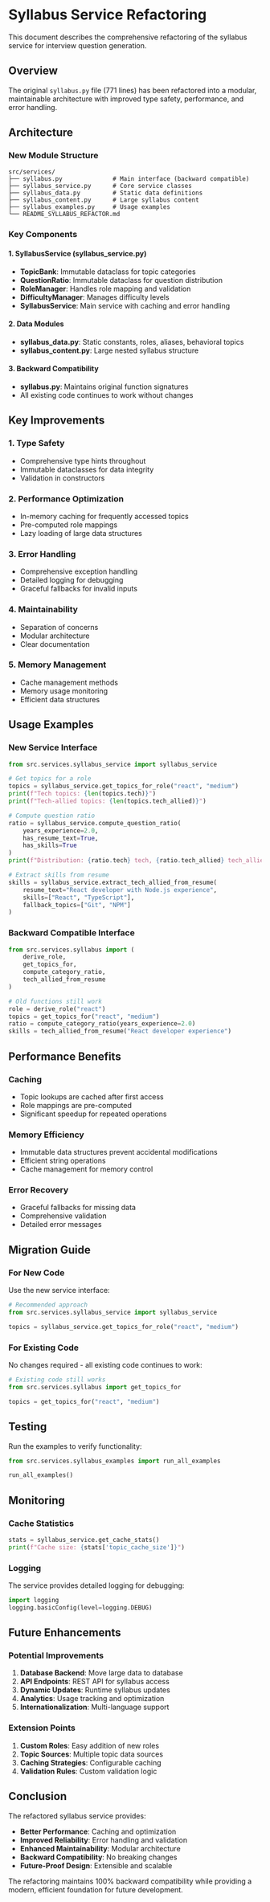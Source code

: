 # Syllabus Service Refactoring

This document describes the comprehensive refactoring of the syllabus service for interview question generation.

## Overview

The original `syllabus.py` file (771 lines) has been refactored into a modular, maintainable architecture with improved type safety, performance, and error handling.

## Architecture

### New Module Structure

```
src/services/
├── syllabus.py              # Main interface (backward compatible)
├── syllabus_service.py      # Core service classes
├── syllabus_data.py         # Static data definitions
├── syllabus_content.py      # Large syllabus content
├── syllabus_examples.py     # Usage examples
└── README_SYLLABUS_REFACTOR.md
```

### Key Components

#### 1. SyllabusService (syllabus_service.py)
- **TopicBank**: Immutable dataclass for topic categories
- **QuestionRatio**: Immutable dataclass for question distribution
- **RoleManager**: Handles role mapping and validation
- **DifficultyManager**: Manages difficulty levels
- **SyllabusService**: Main service with caching and error handling

#### 2. Data Modules
- **syllabus_data.py**: Static constants, roles, aliases, behavioral topics
- **syllabus_content.py**: Large nested syllabus structure

#### 3. Backward Compatibility
- **syllabus.py**: Maintains original function signatures
- All existing code continues to work without changes

## Key Improvements

### 1. Type Safety
- Comprehensive type hints throughout
- Immutable dataclasses for data integrity
- Validation in constructors

### 2. Performance Optimization
- In-memory caching for frequently accessed topics
- Pre-computed role mappings
- Lazy loading of large data structures

### 3. Error Handling
- Comprehensive exception handling
- Detailed logging for debugging
- Graceful fallbacks for invalid inputs

### 4. Maintainability
- Separation of concerns
- Modular architecture
- Clear documentation

### 5. Memory Management
- Cache management methods
- Memory usage monitoring
- Efficient data structures

## Usage Examples

### New Service Interface

```python
from src.services.syllabus_service import syllabus_service

# Get topics for a role
topics = syllabus_service.get_topics_for_role("react", "medium")
print(f"Tech topics: {len(topics.tech)}")
print(f"Tech-allied topics: {len(topics.tech_allied)}")

# Compute question ratio
ratio = syllabus_service.compute_question_ratio(
    years_experience=2.0,
    has_resume_text=True,
    has_skills=True
)
print(f"Distribution: {ratio.tech} tech, {ratio.tech_allied} tech_allied, {ratio.behavioral} behavioral")

# Extract skills from resume
skills = syllabus_service.extract_tech_allied_from_resume(
    resume_text="React developer with Node.js experience",
    skills=["React", "TypeScript"],
    fallback_topics=["Git", "NPM"]
)
```

### Backward Compatible Interface

```python
from src.services.syllabus import (
    derive_role,
    get_topics_for,
    compute_category_ratio,
    tech_allied_from_resume
)

# Old functions still work
role = derive_role("react")
topics = get_topics_for("react", "medium")
ratio = compute_category_ratio(years_experience=2.0)
skills = tech_allied_from_resume("React developer experience")
```

## Performance Benefits

### Caching
- Topic lookups are cached after first access
- Role mappings are pre-computed
- Significant speedup for repeated operations

### Memory Efficiency
- Immutable data structures prevent accidental modifications
- Efficient string operations
- Cache management for memory control

### Error Recovery
- Graceful fallbacks for missing data
- Comprehensive validation
- Detailed error messages

## Migration Guide

### For New Code
Use the new service interface:

```python
# Recommended approach
from src.services.syllabus_service import syllabus_service

topics = syllabus_service.get_topics_for_role("react", "medium")
```

### For Existing Code
No changes required - all existing code continues to work:

```python
# Existing code still works
from src.services.syllabus import get_topics_for

topics = get_topics_for("react", "medium")
```

## Testing

Run the examples to verify functionality:

```python
from src.services.syllabus_examples import run_all_examples

run_all_examples()
```

## Monitoring

### Cache Statistics
```python
stats = syllabus_service.get_cache_stats()
print(f"Cache size: {stats['topic_cache_size']}")
```

### Logging
The service provides detailed logging for debugging:

```python
import logging
logging.basicConfig(level=logging.DEBUG)
```

## Future Enhancements

### Potential Improvements
1. **Database Backend**: Move large data to database
2. **API Endpoints**: REST API for syllabus access
3. **Dynamic Updates**: Runtime syllabus updates
4. **Analytics**: Usage tracking and optimization
5. **Internationalization**: Multi-language support

### Extension Points
1. **Custom Roles**: Easy addition of new roles
2. **Topic Sources**: Multiple topic data sources
3. **Caching Strategies**: Configurable caching
4. **Validation Rules**: Custom validation logic

## Conclusion

The refactored syllabus service provides:
- **Better Performance**: Caching and optimization
- **Improved Reliability**: Error handling and validation
- **Enhanced Maintainability**: Modular architecture
- **Backward Compatibility**: No breaking changes
- **Future-Proof Design**: Extensible and scalable

The refactoring maintains 100% backward compatibility while providing a modern, efficient foundation for future development.
